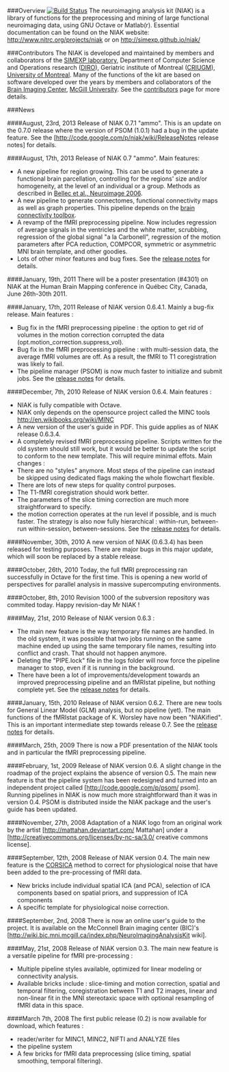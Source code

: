 ###Overview
[![Build Status](https://travis-ci.org/SIMEXP/niak.svg?branch=travis)](https://travis-ci.org/SIMEXP/niak)
The neuroimaging analysis kit (NIAK) is a library of functions for the preprocessing and mining of large functional neuroimaging data, using GNU Octave or Matlab(r). Essential documentation can be found on the NIAK website:
http://www.nitrc.org/projects/niak or on http://simexp.github.io/niak/

###Contributors
The NIAK is developed and maintained by members and collaborators of the [SIMEXP laboratory](simexp-lab.org), Department of Computer Science and Operations research ([DIRO](http://en.diro.umontreal.ca/home/)), Geriatric institute of Montreal ([CRIUGM](http://www.criugm.qc.ca/)), [University of Montreal](http://www.umontreal.ca/english/). Many of the functions of the kit are based on software developed over the years by members and collaborators of the [Brain Imaging Center](http://www.bic.mni.mcgill.ca/), [McGill University](http://www.mcgill.ca/). See the [contributors](http://www.nitrc.org/plugins/mwiki/index.php/niak:NiakContributions) page for more details.

###News

####August, 23rd, 2013
Release of NIAK 0.7.1 "ammo". This is an update on the 0.7.0 release where the version of PSOM (1.0.1) had a bug in the update feature. See the [http://code.google.com/p/niak/wiki/ReleaseNotes release notes] for details.

####August, 17th, 2013
Release of NIAK 0.7 "ammo". Main features:
* A new pipeline for region growing. This can be used to generate a functional brain parcellation, controlling for the regions' size and/or homogeneity, at the level of an individual or a group. Methods as described in [Bellec et al., Neuroimage 2006](http://dx.doi.org/10.1016/j.neuroimage.2005.08.044).
* A new pipeline to generate connectomes, functional connectivity maps as well as graph properties. This pipeline depends on the [brain connectivity toolbox](https://sites.google.com/site/bctnet/).
* A revamp of the fMRI preprocessing pipeline. Now includes regression of average signals in the ventricles and the white matter, scrubbing, regression of the global signal "a la Carbonell", regression of the motion parameters after PCA reduction, COMPCOR, symmetric or asymmetric MNI brain template, and other goodies. 
* Lots of other minor features and bug fixes.
See the [release notes](https://github.com/SIMEXP/psom/wiki/Release-notes) for details.

####January, 19th, 2011
There will be a poster presentation (#4301) on NIAK at the Human Brain Mapping conference in Québec City, Canada, June 26th-30th 2011.

####January, 17th, 2011
Release of NIAK version 0.6.4.1. Mainly a bug-fix release. Main features :
* Bug fix in the fMRI preprocessing pipeline : the option to get rid of volumes in the motion correction corrupted the data (opt.motion_correction.suppress_vol).
* Bug fix in the fMRI preprocessing pipeline : with multi-session data, the average fMRI volumes are off. As a result, the fMRI to T1 coregistration was likely to fail.
* The pipeline manager (PSOM) is now much faster to initialize and submit jobs.
See the [release notes](https://github.com/SIMEXP/psom/wiki/Release-notes) for details.

####December, 7th, 2010
Release of NIAK version 0.6.4. Main features :
* NIAK is fully compatible with Octave.
* NIAK only depends on the opensource project called the MINC tools http://en.wikibooks.org/wiki/MINC
* A new version of the user's guide in PDF. This guide applies as of NIAK release 0.6.3.4. 
* A completely revised fMRI preprocessing pipeline. Scripts written for the old system should still work, but it would be better to update the script to conform to the new template. This will require minimal effots. Main changes : 
* There are no "styles" anymore. Most steps of the pipeline can instead be skipped using dedicated flags making the whole flowchart flexible.
* There are lots of new steps for quality control purposes. 
* The T1-fMRI coregistration should work better. 
* The parameters of the slice timing correction are much more straightforward to specify.
* the motion correction operates at the run level if possible, and is much faster. The strategy is also now fully hierarchical : within-run, between-run within-session, between-sessions.
See the [release notes](https://github.com/SIMEXP/psom/wiki/Release-notes) for details.

####November, 30th, 2010
A new version of NIAK (0.6.3.4) has been released for testing purposes. There are major bugs in this major update, which will soon be replaced by a stable release.

####October, 26th, 2010
Today, the full fMRI preprocessing ran successfully in Octave for the first time. This is opening a new world of perspectives for parallel analysis in massive supercomputing environments.

####October, 8th, 2010
Revision 1000 of the subversion repository was commited today. Happy revision-day Mr NIAK !

####May, 21st, 2010
Release of NIAK version 0.6.3 :
* The main new feature is the way temporary file names are handled. In the old system, it was possible that two jobs running on the same machine ended up using the same temporary file names, resulting into conflict and crash. That should not happen anymore. 
* Deleting the "PIPE.lock" file in the logs folder will now force the pipeline manager to stop, even if it is running in the background. 
* There have been a lot of improvements/development towards an improved preprocessing pipeline and an fMRIstat pipeline, but nothing complete yet. 
See the [release notes](https://github.com/SIMEXP/psom/wiki/Release-notes) for details.

####January, 15th, 2010
Release of NIAK version 0.6.2. There are new tools for General Linear Model (GLM) analysis, but no pipeline (yet). The main functions of the fMRIstat package of K. Worsley have now been "NIAKified". This is an important intermediate step towards release 0.7. See the [release notes](https://github.com/SIMEXP/psom/wiki/Release-notes) for details.

####March, 25th, 2009
There is now a PDF presentation of the NIAK tools and in particular the fMRI preprocessing pipeline.

####February, 1st, 2009
Release of NIAK version 0.6. A slight change in the roadmap of the project explains the absence of version 0.5. The main new feature is that the pipeline system has been redesigned and turned into an independent project called [http://code.google.com/p/psom/ psom]. Running pipelines in NIAK is now much more straightforward than it was in version 0.4. PSOM is distributed inside the NIAK package and the user's guide has been updated.

####November, 27th, 2008
Adaptation of a NIAK logo from an original work by the artist [http://mattahan.deviantart.com/ Mattahan] under a [http://creativecommons.org/licenses/by-nc-sa/3.0/ creative commons license].

####September, 12th, 2008
Release of NIAK version 0.4. The main new feature is the [CORSICA](http://dx.doi.org/10.1016/j.mri.2006.09.042) method to correct for physiological noise that have been added to the pre-processing of fMRI data.
* New bricks include individual spatial ICA (and PCA), selection of ICA components based on spatial priors, and suppression of ICA components
* A specific template for physiological noise correction.

####September, 2nd, 2008
There is now an online user's guide to the project. It is available on the McConnell Brain imaging center (BIC)'s [http://wiki.bic.mni.mcgill.ca/index.php/NeuroImagingAnalysisKit wiki].

####May, 21st, 2008
Release of NIAK version 0.3. The main new feature is a versatile pipeline for fMRI pre-processing :
* Multiple pipeline styles available, optimized for linear modeling or connectivity analysis.
* Available bricks include : slice-timing and motion correction, spatial and temporal filtering, coregistration between T1 and T2 images, linear and non-linear fit in the MNI stereotaxic space with optional resampling of fMRI data in this space.

####March 7th, 2008
The first public release (0.2) is now available for download, which features :
* reader/writer for MINC1, MINC2, NIFTI and ANALYZE files
* the pipeline system 
* A few bricks for fMRI data preprocessing (slice timing, spatial smoothing, temporal filtering). 

